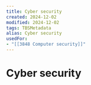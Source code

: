 ```yaml
---
title: Cyber security
created: 2024-12-02
modified: 2024-12-02
tags: TBSMetadata
alias: Cyber security
usedFor:
- "[[3848 Computer security]]"
---
```

# Cyber security
